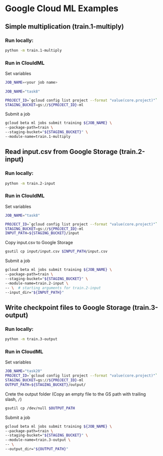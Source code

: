# Google Cloud ML Examples

## Simple multiplication (train.1-multiply)

### Run locally:
```bash
python -m train.1-multiply
```

### Run in ClouldML
Set variables

```bash
JOB_NAME=<your job name>
  
JOB_NAME="task8"

PROJECT_ID=`gcloud config list project --format "value(core.project)"`
STAGING_BUCKET=gs://${PROJECT_ID}-ml
```
  
Submit a job

```bash
gcloud beta ml jobs submit training ${JOB_NAME} \
--package-path=train \
--staging-bucket="${STAGING_BUCKET}" \
--module-name=train.1-multiply
```

## Read input.csv from Google Storage (train.2-input)

### Run locally:
```bash
python -m train.2-input
```

### Run in ClouldML
Set variables

```bash
JOB_NAME="task8"

PROJECT_ID=`gcloud config list project --format "value(core.project)"`
STAGING_BUCKET=gs://${PROJECT_ID}-ml
INPUT_PATH=${STAGING_BUCKET}/input
```

Copy input.csv to Google Storage
```bash
gsutil cp input/input.csv $INPUT_PATH/input.csv
```
 
Submit a job

```bash
gcloud beta ml jobs submit training ${JOB_NAME} \
--package-path=train \
--staging-bucket="${STAGING_BUCKET}" \
--module-name=train.2-input \
-- \  # starting arguments for train.2-input
--input_dir="${INPUT_PATH}"
```


## Write checkpoint files to Google Storage (train.3-output)

### Run locally:
```bash
python -m train.3-output
```

### Run in CloudML
Set variables
```bash
JOB_NAME="task20"
PROJECT_ID=`gcloud config list project --format "value(core.project)"`
STAGING_BUCKET=gs://${PROJECT_ID}-ml
OUTPUT_PATH=${STAGING_BUCKET}/output/
```
 
Crete the output folder 
(Copy an empty file to the GS path with trailing slash, `/`)
```bash
gsutil cp /dev/null $OUTPUT_PATH
```

Submit a job

```bash
gcloud beta ml jobs submit training ${JOB_NAME} \
--package-path=train \
--staging-bucket="${STAGING_BUCKET}" \
--module-name=train.3-output \
-- \
--output_dir="${OUTPUT_PATH}"
```